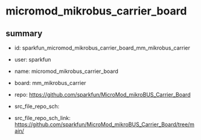 # micromod_mikrobus_carrier_board
 
## summary 
* id: sparkfun_micromod_mikrobus_carrier_board_mm_mikrobus_carrier
* user: sparkfun
* name: micromod_mikrobus_carrier_board
* board: mm_mikrobus_carrier
* repo: https://github.com/sparkfun/MicroMod_mikroBUS_Carrier_Board



* src_file_repo_sch: 
* src_file_repo_sch_link: https://github.com/sparkfun/MicroMod_mikroBUS_Carrier_Board/tree/main/






